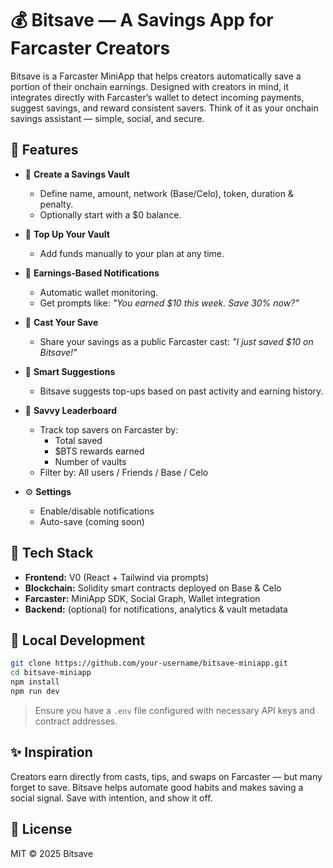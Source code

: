 # 💰 Bitsave — A Savings App for Farcaster Creators

Bitsave is a Farcaster MiniApp that helps creators automatically save a portion of their onchain earnings. Designed with creators in mind, it integrates directly with Farcaster’s wallet to detect incoming payments, suggest savings, and reward consistent savers. Think of it as your onchain savings assistant — simple, social, and secure.

## 🚀 Features

- 🏦 **Create a Savings Vault**
  - Define name, amount, network (Base/Celo), token, duration & penalty.
  - Optionally start with a $0 balance.

- 💸 **Top Up Your Vault**
  - Add funds manually to your plan at any time.

- 🔔 **Earnings-Based Notifications**
  - Automatic wallet monitoring.
  - Get prompts like: _"You earned $10 this week. Save 30% now?"_

- 📢 **Cast Your Save**
  - Share your savings as a public Farcaster cast: _"I just saved $10 on Bitsave!"_

- 🧠 **Smart Suggestions**
  - Bitsave suggests top-ups based on past activity and earning history.

- 🥇 **Savvy Leaderboard**
  - Track top savers on Farcaster by:
    - Total saved
    - $BTS rewards earned
    - Number of vaults
  - Filter by: All users / Friends / Base / Celo

- ⚙️ **Settings**
  - Enable/disable notifications
  - Auto-save (coming soon)

## 🔧 Tech Stack

- **Frontend:** V0 (React + Tailwind via prompts)
- **Blockchain:** Solidity smart contracts deployed on Base & Celo
- **Farcaster:** MiniApp SDK, Social Graph, Wallet integration
- **Backend:** (optional) for notifications, analytics & vault metadata

## 🧪 Local Development

```bash
git clone https://github.com/your-username/bitsave-miniapp.git
cd bitsave-miniapp
npm install
npm run dev
```

> Ensure you have a `.env` file configured with necessary API keys and contract addresses.

## ✨ Inspiration

Creators earn directly from casts, tips, and swaps on Farcaster — but many forget to save. Bitsave helps automate good habits and makes saving a social signal. Save with intention, and show it off.

## 📜 License

MIT © 2025 Bitsave
